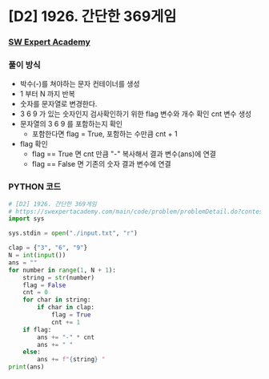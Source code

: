 # [D2] 1926. 간단한 369게임

### [SW Expert Academy](https://swexpertacademy.com/main/code/problem/problemDetail.do?contestProbId=AV5PTeo6AHUDFAUq)

### 풀이 방식

- 박수(-)를 쳐야하는 문자 컨테이너를 생성
- 1 부터 N 까지 반복
- 숫자를 문자열로 변경한다.
- 3 6 9 가 있는 숫자인지 검사확인하기 위한 flag 변수와 개수 확인 cnt 변수 생성
- 문자열의 3 6 9 를 포함하는지 확인
  - 포함한다면 flag = True, 포함하는 수만큼 cnt + 1
- flag 확인
  - flag == True 면 cnt 만큼 "-" 복사해서 결과 변수(ans)에 연결
  - flag == False 면 기존의 숫자 결과 변수에 연결



### PYTHON 코드

```python
# [D2] 1926. 간단한 369게임
# https://swexpertacademy.com/main/code/problem/problemDetail.do?contestProbId=AV5PTeo6AHUDFAUq
import sys

sys.stdin = open("./input.txt", "r")

clap = {"3", "6", "9"}
N = int(input())
ans = ""
for number in range(1, N + 1):
    string = str(number)
    flag = False
    cnt = 0
    for char in string:
        if char in clap:
            flag = True
            cnt += 1
    if flag:
        ans += "-" * cnt
        ans += " "
    else:
        ans += f"{string} "
print(ans)
```


